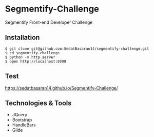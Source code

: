 # Segmentify-Challenge
Segmentify Front-end Developer Challenge

## Installation
```
$ git clone git@github.com:SedatBasaran14/segmentify-challenge.git
$ cd segmentify-challenge
$ python -m http.server
$ open http://localhost:8000
```

## Test
https://sedatbasaran14.github.io/Segmentify-Challenge/

## Technologies & Tools
- JQuery
- Bootstrap
- HandleBars
- Glide
